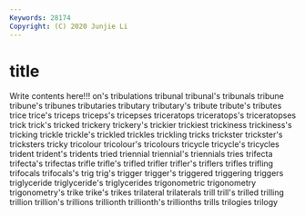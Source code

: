 ```yaml
---
Keywords: 28174
Copyright: (C) 2020 Junjie Li
---
```


# title

Write contents here!!!
on's 
tribulations 
tribunal 
tribunal's 
tribunals 
tribune 
tribune's 
tribunes 
tributaries
tributary 
tributary's 
tribute 
tribute's 
tributes 
trice 
trice's 
triceps 
triceps's 
tricepses
triceratops 
triceratops's 
triceratopses 
trick 
trick's 
tricked 
trickery 
trickery's 
trickier 
trickiest
trickiness 
trickiness's 
tricking 
trickle 
trickle's 
trickled 
trickles 
trickling 
tricks 
trickster
trickster's 
tricksters 
tricky 
tricolour 
tricolour's 
tricolours 
tricycle 
tricycle's 
tricycles 
trident
trident's 
tridents 
tried 
triennial 
triennial's 
triennials 
tries 
trifecta 
trifecta's 
trifectas
trifle 
trifle's 
trifled 
trifler 
trifler's 
triflers 
trifles 
trifling 
trifocals 
trifocals's
trig 
trig's 
trigger 
trigger's 
triggered 
triggering 
triggers 
triglyceride 
triglyceride's 
triglycerides
trigonometric 
trigonometry 
trigonometry's 
trike 
trike's 
trikes 
trilateral 
trilaterals 
trill 
trill's
trilled 
trilling 
trillion 
trillion's 
trillions 
trillionth 
trillionth's 
trillionths 
trills 
trilogies
trilogy 
